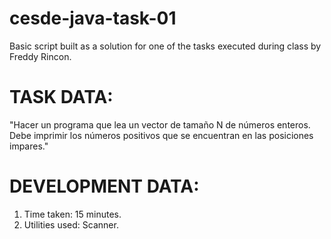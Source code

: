 # cesde-java-task-01
Basic script built as a solution for one of the tasks executed during class by Freddy Rincon.

# TASK DATA:
"Hacer un programa que lea un vector de tamaño N de números enteros. Debe imprimir los números positivos que se encuentran en las posiciones impares."

# DEVELOPMENT DATA:
1. Time taken: 15 minutes.
2. Utilities used: Scanner.

